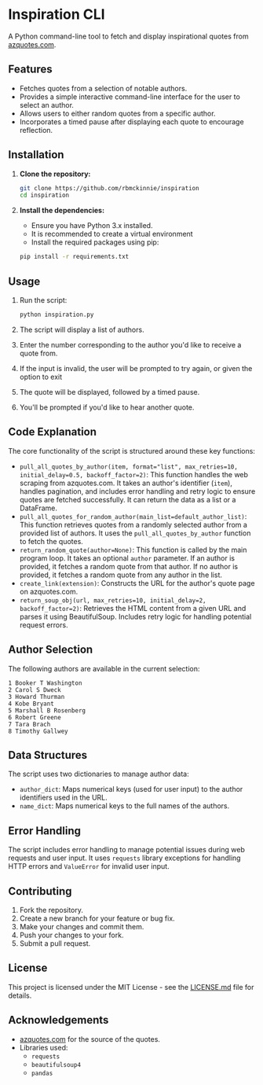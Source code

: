 # Inspiration CLI

A Python command-line tool to fetch and display inspirational quotes from [azquotes.com](https://www.azquotes.com/).

## Features

* Fetches quotes from a selection of notable authors.
* Provides a simple interactive command-line interface for the user to select an author.
* Allows users to either random quotes from a specific author.
* Incorporates a timed pause after displaying each quote to encourage reflection.

## Installation

1.  **Clone the repository:**

    ```bash
    git clone https://github.com/rbmckinnie/inspiration  
    cd inspiration
    ```

2.  **Install the dependencies:**

    * Ensure you have Python 3.x installed.
    * It is recommended to create a virtual environment
    * Install the required packages using pip:

    ```bash
    pip install -r requirements.txt
    ```
    
## Usage

1.  Run the script:

    ```bash
    python inspiration.py
    ```

2.  The script will display a list of authors.

3.  Enter the number corresponding to the author you'd like to receive a quote from.

4.  If the input is invalid, the user will be prompted to try again, or given the option to exit

5.  The quote will be displayed, followed by a timed pause.

6.  You'll be prompted if you'd like to hear another quote.

## Code Explanation

The core functionality of the script is structured around these key functions:

* `pull_all_quotes_by_author(item, format="list", max_retries=10, initial_delay=0.5, backoff_factor=2)`: This function handles the web scraping from azquotes.com. It takes an author's identifier (`item`), handles pagination, and includes error handling and retry logic to ensure quotes are fetched successfully. It can return the data as a list or a DataFrame.
* `pull_all_quotes_for_random_author(main_list=default_author_list)`: This function retrieves quotes from a randomly selected author from a provided list of authors. It uses the `pull_all_quotes_by_author` function to fetch the quotes.
* `return_random_quote(author=None)`: This function is called by the main program loop. It takes an optional `author` parameter. If an author is provided, it fetches a random quote from that author. If no author is provided, it fetches a random quote from any author in the list.
* `create_link(extension)`: Constructs the URL for the author's quote page on azquotes.com.
* `return_soup_obj(url, max_retries=10, initial_delay=2, backoff_factor=2)`: Retrieves the HTML content from a given URL and parses it using BeautifulSoup. Includes retry logic for handling potential request errors.

## Author Selection

The following authors are available in the current selection:

```
1 Booker T Washington
2 Carol S Dweck
3 Howard Thurman
4 Kobe Bryant
5 Marshall B Rosenberg
6 Robert Greene
7 Tara Brach
8 Timothy Gallwey
```

## Data Structures

The script uses two dictionaries to manage author data:

* `author_dict`: Maps numerical keys (used for user input) to the author identifiers used in the URL.
* `name_dict`: Maps numerical keys to the full names of the authors.

## Error Handling

The script includes error handling to manage potential issues during web requests and user input. It uses `requests` library exceptions for handling HTTP errors and `ValueError` for invalid user input.

## Contributing

1.  Fork the repository.
2.  Create a new branch for your feature or bug fix.
3.  Make your changes and commit them.
4.  Push your changes to your fork.
5.  Submit a pull request.

## License

This project is licensed under the MIT License - see the [LICENSE.md](LICENSE.md) file for details.

## Acknowledgements

* [azquotes.com](https://www.azquotes.com/) for the source of the quotes.
* Libraries used:
    * `requests`
    * `beautifulsoup4`
    * `pandas`

```
